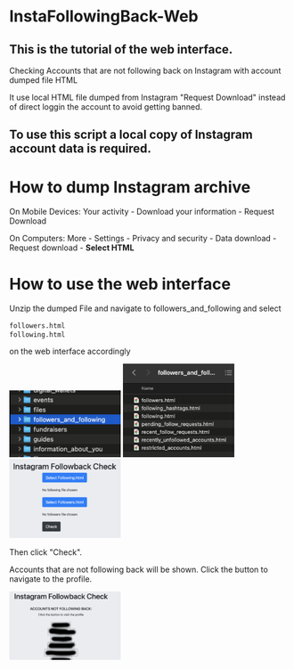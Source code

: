 # InstaFollowingBack-Web
<h2>This is the tutorial of the web interface.</h2>

Checking Accounts that are not following back on Instagram with account dumped file HTML

It use local HTML file dumped from Instagram "Request Download" instead of direct loggin the account to avoid getting banned.

<h2>To use this script a local copy of Instagram account data is required.</h2>


# How to dump Instagram archive

On Mobile Devices: Your activity - Download your information - Request Download

On Computers: More - Settings - Privacy and security - Data download - Request download - <b>Select HTML</b>


# How to use the web interface

Unzip the dumped File and navigate to followers_and_following and select
```
followers.html
following.html
```
on the web interface accordingly

<img src="a2.png" alt="a2" width="200"/>
<img src="a3.png" alt="a3" width="200"/>
<img src="a4.png" alt="a4" width="200"/>

Then click "Check".

Accounts that are not following back will be shown. Click the button to navigate to the profile.

<img src="a5.png" alt="a5" width="200"/>
